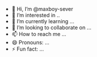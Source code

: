 - 👋 Hi, I’m @maxboy-sever
- 👀 I’m interested in ..
- 🌱 I’m currently learning ...
- 💞️ I’m looking to collaborate on ...
- 📫 How to reach me ...
- 😄 Pronouns: ...
- ⚡ Fun fact: ...

<!---
maxboy-sever/maxboy-sever is a ✨ special ✨ repository because its `README.md` (this file) appears on your GitHub profile.
You can click the Preview link to take a look at your changes.
--->
